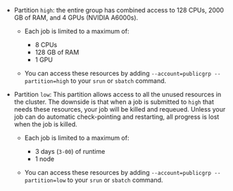 -   Partition `high`: the entire group has combined access to 128 CPUs, 2000 GB of RAM, and 4 GPUs (NVIDIA A6000s).

    -   Each job is limited to a maximum of:

        -   8 CPUs
        -   128 GB of RAM
        -   1 GPU

    -   You can access these resources by adding `--account=publicgrp --partition=high` to your `srun` or `sbatch` command.

-   Partition `low`: This partition allows access to all the unused resources in the cluster. The downside is that when
    a job is submitted to `high` that needs these resources, your job will be killed and requeued. Unless your job can
    do automatic check-pointing and restarting, all progress is lost when the job is killed.

    -   Each job is limited to a maximum of:

        -   3 days (`3-00`) of runtime
        -   1 node

    -   You can access these resources by adding `--account=publicgrp --partition=low` to your `srun` or `sbatch` command.

